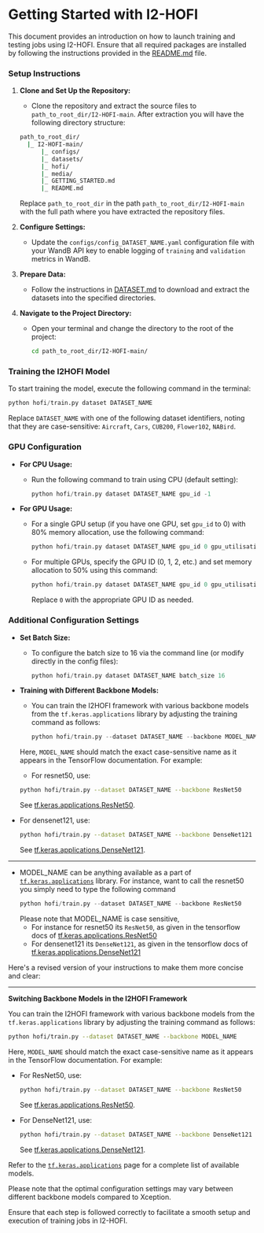 # Getting Started with I2-HOFI

This document provides an introduction on how to launch training and testing jobs using I2-HOFI. Ensure that all required packages are installed by following the instructions provided in the [README.md](README.md) file.

### Setup Instructions

1. **Clone and Set Up the Repository:**
   - Clone the repository and extract the source files to `path_to_root_dir/I2-HOFI-main`. After extraction you will have the following directory structure:
   ```bash
   path_to_root_dir/
     |_ I2-HOFI-main/
         |_ configs/
         |_ datasets/
         |_ hofi/
         |_ media/
         |_ GETTING_STARTED.md
         |_ README.md
   ```
   Replace `path_to_root_dir` in the path `path_to_root_dir/I2-HOFI-main` with the full path where you have extracted the repository files.
2. **Configure Settings:**
   - Update the `configs/config_DATASET_NAME.yaml` configuration file with your WandB API key to enable logging of `training` and `validation` metrics in WandB.

3. **Prepare Data:**
   - Follow the instructions in [DATASET.md](datasets/DATASET.md) to download and extract the datasets into the specified directories.

4. **Navigate to the Project Directory:**
   - Open your terminal and change the directory to the root of the project:
     ```bash
     cd path_to_root_dir/I2-HOFI-main/
     ```

### Training the I2HOFI Model

To start training the model, execute the following command in the terminal:

```python
python hofi/train.py dataset DATASET_NAME
```
Replace `DATASET_NAME` with one of the following dataset identifiers, noting that they are case-sensitive: `Aircraft`, `Cars`, `CUB200`, `Flower102`, `NABird`.

### GPU Configuration

- **For CPU Usage:**
  - Run the following command to train using CPU (default setting):
    ```python
    python hofi/train.py dataset DATASET_NAME gpu_id -1
    ```

- **For GPU Usage:**
  - For a single GPU setup (if you have one GPU, set `gpu_id` to 0) with 80% memory allocation, use the following command:
    ```python
    python hofi/train.py dataset DATASET_NAME gpu_id 0 gpu_utilisation 0.8
    ```
  - For multiple GPUs, specify the GPU ID (0, 1, 2, etc.) and set memory allocation to 50% using this command:
    ```python
    python hofi/train.py dataset DATASET_NAME gpu_id 0 gpu_utilisation 0.5
    ```
    Replace `0` with the appropriate GPU ID as needed.

### Additional Configuration Settings

- **Set Batch Size:**
  - To configure the batch size to 16 via the command line (or modify directly in the config files):
    ```python
    python hofi/train.py dataset DATASET_NAME batch_size 16
    ```
    
- **Training with Different Backbone Models:**
  - You can train the I2HOFI framework with various backbone models from the `tf.keras.applications` library by adjusting the training command as follows:
    ```python
    python hofi/train.py --dataset DATASET_NAME --backbone MODEL_NAME
    ```
  Here, `MODEL_NAME` should match the exact case-sensitive name as it appears in the TensorFlow documentation. For example:
  - For resnet50, use:
  ```bash
  python hofi/train.py --dataset DATASET_NAME --backbone ResNet50
  ```
  See [tf.keras.applications.ResNet50](https://www.tensorflow.org/api_docs/python/tf/keras/applications/ResNet50).

- For densenet121, use:
  ```bash
  python hofi/train.py --dataset DATASET_NAME --backbone DenseNet121
  ```
  See [tf.keras.applications.DenseNet121](https://www.tensorflow.org/api_docs/python/tf/keras/applications/DenseNet121).


------------------
    
  - MODEL_NAME can be anything available as a part of [`tf.keras.applications`](https://www.tensorflow.org/api_docs/python/tf/keras/applications) library. For instance, want to call the resnet50 you simply need to type the following command
    ```python
    python hofi/train.py --dataset DATASET_NAME --backbone ResNet50
    ```
    Please note that MODEL_NAME is case sensitive,
    - For instance for resnet50 its `ResNet50`, as given in the tensorflow docs of [tf.keras.applications.ResNet50](https://www.tensorflow.org/api_docs/python/tf/keras/applications/ResNet50)
    - For densenet121  its `DenseNet121`, as given in the tensorflow docs of [tf.keras.applications.DenseNet121](https://www.tensorflow.org/api_docs/python/tf/keras/applications/DenseNet121)
   
Here's a revised version of your instructions to make them more concise and clear:

---

**Switching Backbone Models in the I2HOFI Framework**

You can train the I2HOFI framework with various backbone models from the `tf.keras.applications` library by adjusting the training command as follows:

```bash
python hofi/train.py --dataset DATASET_NAME --backbone MODEL_NAME
```

Here, `MODEL_NAME` should match the exact case-sensitive name as it appears in the TensorFlow documentation. For example:

- For ResNet50, use:
  ```bash
  python hofi/train.py --dataset DATASET_NAME --backbone ResNet50
  ```
  See [tf.keras.applications.ResNet50](https://www.tensorflow.org/api_docs/python/tf/keras/applications/ResNet50).

- For DenseNet121, use:
  ```bash
  python hofi/train.py --dataset DATASET_NAME --backbone DenseNet121
  ```
  See [tf.keras.applications.DenseNet121](https://www.tensorflow.org/api_docs/python/tf/keras/applications/DenseNet121).

Refer to the [`tf.keras.applications`](https://www.tensorflow.org/api_docs/python/tf/keras/applications) page for a complete list of available models.


    




  
  
  Please note that the optimal configuration settings may vary between different backbone models compared to Xception.

Ensure that each step is followed correctly to facilitate a smooth setup and execution of training jobs in I2-HOFI.
